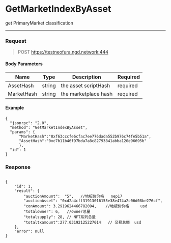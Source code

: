 # GetMarketIndexByAsset
get PrimaryMarket classification
<hr>

### Request

> POST https://testneofura.ngd.network:444

#### Body Parameters

|    Name    | Type | Description | Required |
| ---------- | --- |    ------    | ----|
| AssetHash     | string|  the asset scriptHash| required |
| MarketHash     | string| the marketplace hash | required|




#### Example
```
{
  "jsonrpc": "2.0",
  "method": "GetMarketIndexByAsset",
  "params": {     
      "MarketHash":"0xf63cccfe6cfac7ee776dada552b976c74fe5b51a",
      "AssetHash":"0xc7b11b46f97bda7a8c82793841abba120e96695b"
      },      
  "id": 1
}
```
### Response
```json5

{
    "id": 1,
    "result": {
        "auctionAmount":  "5",   //地板价价格   nep17
        "auctionAsset": "0xd2a4cff31913016155e38e474a2c06d08be276cf",
        "conAmount": 3.2919624466782094,    //地板价价格     usd  
        "totalowner": 6,   //owner总量
        "totalsupply": 28, // NFT系列总量
        "totaltxamount":277.03192125227014   // 交易总额  usd
    },
    "error": null
}
```


